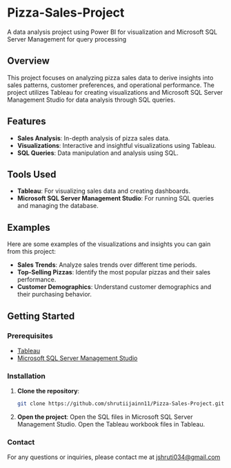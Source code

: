 # Pizza-Sales-Project
A data analysis project using Power BI for visualization and Microsoft SQL Server Management for query processing


## Overview
This project focuses on analyzing pizza sales data to derive insights into sales patterns, customer preferences, and operational performance. The project utilizes Tableau for creating visualizations and Microsoft SQL Server Management Studio for data analysis through SQL queries.

## Features
- **Sales Analysis**: In-depth analysis of pizza sales data.
- **Visualizations**: Interactive and insightful visualizations using Tableau.
- **SQL Queries**: Data manipulation and analysis using SQL.

## Tools Used
- **Tableau**: For visualizing sales data and creating dashboards.
- **Microsoft SQL Server Management Studio**: For running SQL queries and managing the database.

## Examples
Here are some examples of the visualizations and insights you can gain from this project:

- **Sales Trends**: Analyze sales trends over different time periods.
- **Top-Selling Pizzas**: Identify the most popular pizzas and their sales performance.
- **Customer Demographics**: Understand customer demographics and their purchasing behavior.

## Getting Started

### Prerequisites
- [Tableau](https://www.tableau.com/)
- [Microsoft SQL Server Management Studio](https://docs.microsoft.com/en-us/sql/ssms/download-sql-server-management-studio-ssms)

### Installation
1. **Clone the repository**:
   ```bash
   git clone https://github.com/shrutiijainn11/Pizza-Sales-Project.git
2. **Open the project**:
  Open the SQL files in Microsoft SQL Server Management Studio.
  Open the Tableau workbook files in Tableau.

### Contact
For any questions or inquiries, please contact me at jshruti034@gmail.com
